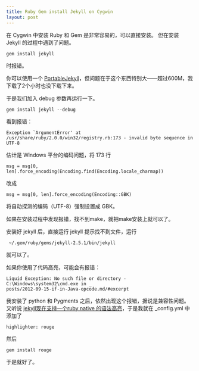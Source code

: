 ```yaml
---
title: Ruby Gem install Jekyll on Cygwin
layout: post
---
```


在 Cygwin 中安装 Ruby 和 Gem 是非常容易的，可以直接安装。
但在安装 Jekyll 的过程中遇到了问题。

    gem install jekyll

时报错。

你可以使用一个 [PortableJekyll](https://github.com/madhur/PortableJekyll)，但问题在于这个东西特别大——超过600M，我下载了2个小时也没下载下来。

于是我们加入 debug 参数再运行一下。

    gem install jekyll --debug

看到报错：

    Exception `ArgumentError' at /usr/share/ruby/2.0.0/win32/registry.rb:173 - invalid byte sequence in UTF-8

估计是 Windows 平台的编码问题，将 173 行

    msg = msg[0, len].force_encoding(Encoding.find(Encoding.locale_charmap))

改成

    msg = msg[0, len].force_encoding(Encoding::GBK)

将自动探测的编码（UTF-8）强制设置成 GBK。

如果在安装过程中发现报错，找不到make，就把make安装上就可以了。

安装好 jekyll 后，直接运行 jekyll 提示找不到文件，运行

     ~/.gem/ruby/gems/jekyll-2.5.1/bin/jekyll

就可以了。

如果你使用了代码高亮，可能会有报错：

    Liquid Exception: No such file or directory - C:\Windows\system32\cmd.exe in _                                                                                      posts/2012-09-15-if-in-Java-opcode.md/#excerpt

我安装了 python 和 Pygments 之后，依然出现这个报错，据说是兼容性问题。又听说 [jekyll现在支持一个ruby native 的语法高亮](http://yizeng.me/2013/05/10/setup-jekyll-on-windows/)，于是我就在 _config.yml 中添加了

    highlighter: rouge

然后

    gem install rouge

于是就好了。